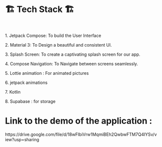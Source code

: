 <h1>🏗️ Tech Stack 🏗️</h1>
</br>
<p>1. Jetpack Compose: To build the User Interface</p>
<p>2. Material 3: To Design a beautiful and consistent UI.</p>
<p>3. Splash Screen: To create a captivating splash screen for our app.</p>
<p>4. Compose Navigation: To Navigate between screens seamlessly.</p>
<p>5. Lottie animation : For animated pictures</p>
<p>6. jetpack animations</p>
<p>7. Kotlin</p>
<p>8. Supabase : for storage</p>


<h1>Link to the demo of the application :</h1>https://drive.google.com/file/d/18wFIbiVrw1MqmiBEh2QwbwFTM7Q4IYSv/view?usp=sharing
